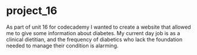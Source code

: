 # project_16
As part of unit 16 for codecademy I wanted to create a website that allowed me to give some information about diabetes. 
My current day job is as a clinical dietitian, and the frequency of diabetics who lack the foundation needed to manage their condition is alarming. 

